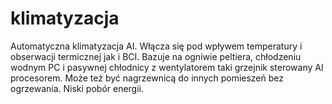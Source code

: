 # klimatyzacja
Automatyczna klimatyzacja AI.
Włącza się pod wpływem temperatury i obserwacji termicznej jak i BCI. 
Bazuje na ogniwie peltiera, chłodzeniu wodnym PC i pasywnej chłodnicy z wentylatorem taki grzejnik sterowany AI procesorem. 
Może też być nagrzewnicą do innych pomieszeń bez ogrzewania. 
Niski pobór energii. 
